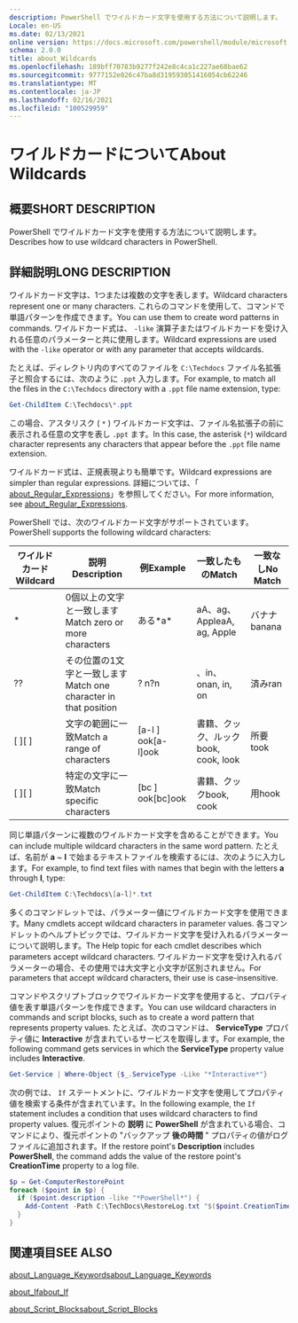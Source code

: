 ```yaml
---
description: PowerShell でワイルドカード文字を使用する方法について説明します。
Locale: en-US
ms.date: 02/13/2021
online version: https://docs.microsoft.com/powershell/module/microsoft.powershell.core/about/about_wildcards?view=powershell-5.1&WT.mc_id=ps-gethelp
schema: 2.0.0
title: about_Wildcards
ms.openlocfilehash: 189bff70783b9277f242e8c4ca1c227ae68bae62
ms.sourcegitcommit: 9777152e026c47ba8d319593051416054cb62246
ms.translationtype: MT
ms.contentlocale: ja-JP
ms.lasthandoff: 02/16/2021
ms.locfileid: "100529959"
---
```

# <a name="about-wildcards"></a><span data-ttu-id="79e98-103">ワイルドカードについて</span><span class="sxs-lookup"><span data-stu-id="79e98-103">About Wildcards</span></span>

## <a name="short-description"></a><span data-ttu-id="79e98-104">概要</span><span class="sxs-lookup"><span data-stu-id="79e98-104">SHORT DESCRIPTION</span></span>

<span data-ttu-id="79e98-105">PowerShell でワイルドカード文字を使用する方法について説明します。</span><span class="sxs-lookup"><span data-stu-id="79e98-105">Describes how to use wildcard characters in PowerShell.</span></span>

## <a name="long-description"></a><span data-ttu-id="79e98-106">詳細説明</span><span class="sxs-lookup"><span data-stu-id="79e98-106">LONG DESCRIPTION</span></span>

<span data-ttu-id="79e98-107">ワイルドカード文字は、1つまたは複数の文字を表します。</span><span class="sxs-lookup"><span data-stu-id="79e98-107">Wildcard characters represent one or many characters.</span></span> <span data-ttu-id="79e98-108">これらのコマンドを使用して、コマンドで単語パターンを作成できます。</span><span class="sxs-lookup"><span data-stu-id="79e98-108">You can use them to create word patterns in commands.</span></span> <span data-ttu-id="79e98-109">ワイルドカード式は、 `-like` 演算子またはワイルドカードを受け入れる任意のパラメーターと共に使用します。</span><span class="sxs-lookup"><span data-stu-id="79e98-109">Wildcard expressions are used with the `-like` operator or with any parameter that accepts wildcards.</span></span>

<span data-ttu-id="79e98-110">たとえば、ディレクトリ内のすべてのファイルを `C:\Techdocs` ファイル名拡張子と照合するには、次のように `.ppt` 入力します。</span><span class="sxs-lookup"><span data-stu-id="79e98-110">For example, to match all the files in the `C:\Techdocs` directory with a `.ppt` file name extension, type:</span></span>

```powershell
Get-ChildItem C:\Techdocs\*.ppt
```

<span data-ttu-id="79e98-111">この場合、アスタリスク ( `*` ) ワイルドカード文字は、ファイル名拡張子の前に表示される任意の文字を表し `.ppt` ます。</span><span class="sxs-lookup"><span data-stu-id="79e98-111">In this case, the asterisk (`*`) wildcard character represents any characters that appear before the `.ppt` file name extension.</span></span>

<span data-ttu-id="79e98-112">ワイルドカード式は、正規表現よりも簡単です。</span><span class="sxs-lookup"><span data-stu-id="79e98-112">Wildcard expressions are simpler than regular expressions.</span></span> <span data-ttu-id="79e98-113">詳細については、「 [about_Regular_Expressions](./about_Regular_Expressions.md)」を参照してください。</span><span class="sxs-lookup"><span data-stu-id="79e98-113">For more information, see [about_Regular_Expressions](./about_Regular_Expressions.md).</span></span>

<span data-ttu-id="79e98-114">PowerShell では、次のワイルドカード文字がサポートされています。</span><span class="sxs-lookup"><span data-stu-id="79e98-114">PowerShell supports the following wildcard characters:</span></span>

|<span data-ttu-id="79e98-115">ワイルドカード</span><span class="sxs-lookup"><span data-stu-id="79e98-115">Wildcard</span></span>|<span data-ttu-id="79e98-116">説明</span><span class="sxs-lookup"><span data-stu-id="79e98-116">Description</span></span>               |<span data-ttu-id="79e98-117">例</span><span class="sxs-lookup"><span data-stu-id="79e98-117">Example</span></span> |<span data-ttu-id="79e98-118">一致したもの</span><span class="sxs-lookup"><span data-stu-id="79e98-118">Match</span></span>        |<span data-ttu-id="79e98-119">一致なし</span><span class="sxs-lookup"><span data-stu-id="79e98-119">No Match</span></span>|
|--------|--------------------------|--------|-------------|--------|
|\*      |<span data-ttu-id="79e98-120">0個以上の文字と一致します</span><span class="sxs-lookup"><span data-stu-id="79e98-120">Match zero or more characters</span></span> | <span data-ttu-id="79e98-121">ある\*</span><span class="sxs-lookup"><span data-stu-id="79e98-121">a\*</span></span>  | <span data-ttu-id="79e98-122">aA、ag、Apple</span><span class="sxs-lookup"><span data-stu-id="79e98-122">aA, ag, Apple</span></span> | <span data-ttu-id="79e98-123">バナナ</span><span class="sxs-lookup"><span data-stu-id="79e98-123">banana</span></span> |
|<span data-ttu-id="79e98-124">?</span><span class="sxs-lookup"><span data-stu-id="79e98-124">?</span></span>       |<span data-ttu-id="79e98-125">その位置の1文字と一致します</span><span class="sxs-lookup"><span data-stu-id="79e98-125">Match one character in that position</span></span> | <span data-ttu-id="79e98-126">? n</span><span class="sxs-lookup"><span data-stu-id="79e98-126">?n</span></span> | <span data-ttu-id="79e98-127">、in、on</span><span class="sxs-lookup"><span data-stu-id="79e98-127">an, in, on</span></span> | <span data-ttu-id="79e98-128">済み</span><span class="sxs-lookup"><span data-stu-id="79e98-128">ran</span></span> |
|<span data-ttu-id="79e98-129">\[ \]</span><span class="sxs-lookup"><span data-stu-id="79e98-129">\[ \]</span></span>   |<span data-ttu-id="79e98-130">文字の範囲に一致</span><span class="sxs-lookup"><span data-stu-id="79e98-130">Match a range of characters</span></span> | <span data-ttu-id="79e98-131">\[a-l \] ook</span><span class="sxs-lookup"><span data-stu-id="79e98-131">\[a-l\]ook</span></span> | <span data-ttu-id="79e98-132">書籍、クック、ルック</span><span class="sxs-lookup"><span data-stu-id="79e98-132">book, cook, look</span></span> | <span data-ttu-id="79e98-133">所要</span><span class="sxs-lookup"><span data-stu-id="79e98-133">took</span></span> |
|<span data-ttu-id="79e98-134">\[ \]</span><span class="sxs-lookup"><span data-stu-id="79e98-134">\[ \]</span></span>   |<span data-ttu-id="79e98-135">特定の文字に一致</span><span class="sxs-lookup"><span data-stu-id="79e98-135">Match specific characters</span></span> | <span data-ttu-id="79e98-136">\[bc \] ook</span><span class="sxs-lookup"><span data-stu-id="79e98-136">\[bc\]ook</span></span> | <span data-ttu-id="79e98-137">書籍、クック</span><span class="sxs-lookup"><span data-stu-id="79e98-137">book, cook</span></span> | <span data-ttu-id="79e98-138">用</span><span class="sxs-lookup"><span data-stu-id="79e98-138">hook</span></span> |

<span data-ttu-id="79e98-139">同じ単語パターンに複数のワイルドカード文字を含めることができます。</span><span class="sxs-lookup"><span data-stu-id="79e98-139">You can include multiple wildcard characters in the same word pattern.</span></span> <span data-ttu-id="79e98-140">たとえば、名前が **a** ~ **l** で始まるテキストファイルを検索するには、次のように入力します。</span><span class="sxs-lookup"><span data-stu-id="79e98-140">For example, to find text files with names that begin with the letters **a** through **l**, type:</span></span>

```powershell
Get-ChildItem C:\Techdocs\[a-l]*.txt
```

<span data-ttu-id="79e98-141">多くのコマンドレットでは、パラメーター値にワイルドカード文字を使用できます。</span><span class="sxs-lookup"><span data-stu-id="79e98-141">Many cmdlets accept wildcard characters in parameter values.</span></span> <span data-ttu-id="79e98-142">各コマンドレットのヘルプトピックでは、ワイルドカード文字を受け入れるパラメーターについて説明します。</span><span class="sxs-lookup"><span data-stu-id="79e98-142">The Help topic for each cmdlet describes which parameters accept wildcard characters.</span></span> <span data-ttu-id="79e98-143">ワイルドカード文字を受け入れるパラメーターの場合、その使用では大文字と小文字が区別されません。</span><span class="sxs-lookup"><span data-stu-id="79e98-143">For parameters that accept wildcard characters, their use is case-insensitive.</span></span>

<span data-ttu-id="79e98-144">コマンドやスクリプトブロックでワイルドカード文字を使用すると、プロパティ値を表す単語パターンを作成できます。</span><span class="sxs-lookup"><span data-stu-id="79e98-144">You can use wildcard characters in commands and script blocks, such as to create a word pattern that represents property values.</span></span> <span data-ttu-id="79e98-145">たとえば、次のコマンドは、 **ServiceType** プロパティ値に **Interactive** が含まれているサービスを取得します。</span><span class="sxs-lookup"><span data-stu-id="79e98-145">For example, the following command gets services in which the **ServiceType** property value includes **Interactive**.</span></span>

```powershell
Get-Service | Where-Object {$_.ServiceType -Like "*Interactive*"}
```

<span data-ttu-id="79e98-146">次の例では、 `If` ステートメントに、ワイルドカード文字を使用してプロパティ値を検索する条件が含まれています。</span><span class="sxs-lookup"><span data-stu-id="79e98-146">In the following example, the `If` statement includes a condition that uses wildcard characters to find property values.</span></span> <span data-ttu-id="79e98-147">復元ポイントの **説明** に **PowerShell** が含まれている場合、コマンドにより、復元ポイントの "バックアップ **後の時間** " プロパティの値がログファイルに追加されます。</span><span class="sxs-lookup"><span data-stu-id="79e98-147">If the restore point's **Description** includes **PowerShell**, the command adds the value of the restore point's **CreationTime** property to a log file.</span></span>

```powershell
$p = Get-ComputerRestorePoint
foreach ($point in $p) {
  if ($point.description -like "*PowerShell*") {
    Add-Content -Path C:\TechDocs\RestoreLog.txt "$($point.CreationTime)"
  }
}
```

## <a name="see-also"></a><span data-ttu-id="79e98-148">関連項目</span><span class="sxs-lookup"><span data-stu-id="79e98-148">SEE ALSO</span></span>

[<span data-ttu-id="79e98-149">about_Language_Keywords</span><span class="sxs-lookup"><span data-stu-id="79e98-149">about_Language_Keywords</span></span>](about_Language_Keywords.md)

[<span data-ttu-id="79e98-150">about_If</span><span class="sxs-lookup"><span data-stu-id="79e98-150">about_If</span></span>](about_If.md)

[<span data-ttu-id="79e98-151">about_Script_Blocks</span><span class="sxs-lookup"><span data-stu-id="79e98-151">about_Script_Blocks</span></span>](about_Script_Blocks.md)
